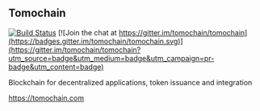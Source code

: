 ## Tomochain

[![Build Status](https://travis-ci.org/tomochain/tomochain.svg?branch=master)](https://travis-ci.org/tomochain/tomochain) [![Join the chat at https://gitter.im/tomochain/tomochain](https://badges.gitter.im/tomochain/tomochain.svg)](https://gitter.im/tomochain/tomochain?utm_source=badge&utm_medium=badge&utm_campaign=pr-badge&utm_content=badge)

Blockchain for decentralized applications, token issuance and integration

https://tomochain.com
